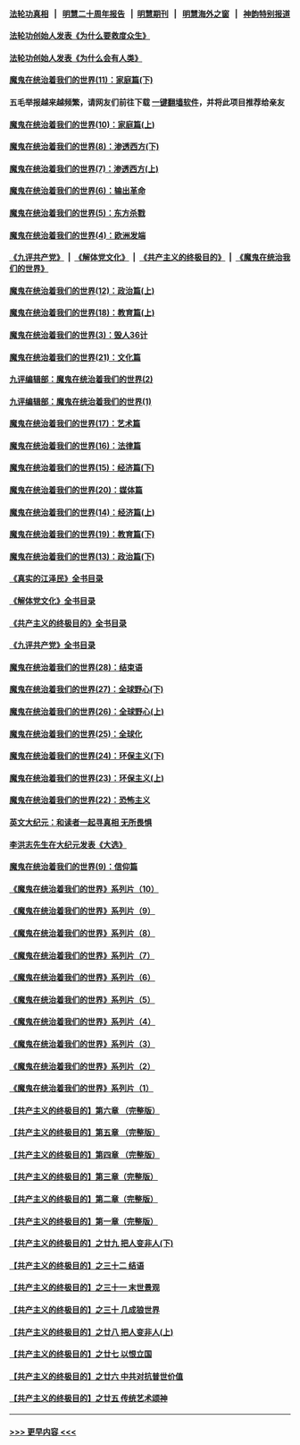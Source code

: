 #### [法轮功真相](https://github.com/gfw-breaker/truth/blob/master/README.md?t=0) &nbsp;&nbsp;|&nbsp;&nbsp; [明慧二十周年报告](https://github.com/gfw-breaker/mh-reports/blob/master/README.md?t=0) &nbsp;&nbsp;|&nbsp;&nbsp;[明慧期刊](https://github.com/gfw-breaker/mh-qikan) &nbsp;&nbsp;|&nbsp;&nbsp; [明慧海外之窗](https://github.com/gfw-breaker/mh-news/blob/master/README.md?t=0) &nbsp;&nbsp;|&nbsp;&nbsp; [神韵特别报道](https://github.com/gfw-breaker/mh-news/blob/master/shenyun.md?t=0)
#### [法轮功创始人发表《为什么要救度众生》](../pages/nsc422/n13975246.md?t=04261543) 
#### [法轮功创始人发表《为什么会有人类》](../pages/nsc422/n13912117.md?t=04261543) 
#### [魔鬼在统治着我们的世界(11)：家庭篇(下)](../pages/nsc422/n10440961.md?t=04261543) 
#### 五毛举报越来越频繁，请网友们前往下载 [一键翻墙软件](https://github.com/gfw-breaker/ssr-accounts)，并将此项目推荐给亲友
#### [魔鬼在统治着我们的世界(10)：家庭篇(上)](../pages/nsc422/n10435448.md?t=04261543) 
#### [魔鬼在统治着我们的世界(8)：渗透西方(下)](../pages/nsc422/n10429603.md?t=04261543) 
#### [魔鬼在统治着我们的世界(7)：渗透西方(上)](../pages/nsc422/n10426013.md?t=04261543) 
#### [魔鬼在统治着我们的世界(6)：输出革命](../pages/nsc422/n10421536.md?t=04261543) 
#### [魔鬼在统治着我们的世界(5)：东方杀戮](../pages/nsc422/n10417707.md?t=04261543) 
#### [魔鬼在统治着我们的世界(4)：欧洲发端](../pages/nsc422/n10414890.md?t=04261543) 
#### [《九评共产党》](https://github.com/begood0513/9ping.md/blob/master/README.md) &nbsp;|&nbsp; [《解体党文化》](../../../../jtdwh.md/blob/master/README.md)  &nbsp;|&nbsp; [《共产主义的终极目的》](../../../../gczydzjmd.md/blob/master/README.md) &nbsp;|&nbsp; [《魔鬼在统治我们的世界》](../../../../mgztzwmdsj.md/blob/master/README.md) 
#### [魔鬼在统治着我们的世界(12)：政治篇(上)](../pages/nsc422/n10444576.md?t=04261543) 
#### [魔鬼在统治着我们的世界(18)：教育篇(上)](../pages/nsc422/n10526970.md?t=04261543) 
#### [魔鬼在统治着我们的世界(3)：毁人36计](../pages/nsc422/n10411583.md?t=04261543) 
#### [魔鬼在统治着我们的世界(21)：文化篇](../pages/nsc422/n10597706.md?t=04261543) 
#### [九评编辑部：魔鬼在统治着我们的世界(2)](../pages/nsc422/n10410036.md?t=04261543) 
#### [九评编辑部：魔鬼在统治着我们的世界(1)](../pages/nsc422/n10406825.md?t=04261543) 
#### [魔鬼在统治着我们的世界(17)：艺术篇](../pages/nsc422/n10499093.md?t=04261543) 
#### [魔鬼在统治着我们的世界(16)：法律篇](../pages/nsc422/n10485969.md?t=04261543) 
#### [魔鬼在统治着我们的世界(15)：经济篇(下)](../pages/nsc422/n10469975.md?t=04261543) 
#### [魔鬼在统治着我们的世界(20)：媒体篇](../pages/nsc422/n10586579.md?t=04261543) 
#### [魔鬼在统治着我们的世界(14)：经济篇(上)](../pages/nsc422/n10457370.md?t=04261543) 
#### [魔鬼在统治着我们的世界(19)：教育篇(下)](../pages/nsc422/n10564808.md?t=04261543) 
#### [魔鬼在统治着我们的世界(13)：政治篇(下)](../pages/nsc422/n10448270.md?t=04261543) 
#### [《真实的江泽民》全书目录](../pages/nsc422/n13721399.md?t=04261543) 
#### [《解体党文化》全书目录](../pages/nsc422/n13721157.md?t=04261543) 
#### [《共产主义的终极目的》全书目录](../pages/nsc422/n13721048.md?t=04261543) 
#### [《九评共产党》全书目录](../pages/nsc422/n13708085.md?t=04261543) 
#### [魔鬼在统治着我们的世界(28)：结束语](../pages/nsc422/n10936246.md?t=04261543) 
#### [魔鬼在统治着我们的世界(27)：全球野心(下)](../pages/nsc422/n10928319.md?t=04261543) 
#### [魔鬼在统治着我们的世界(26)：全球野心(上)](../pages/nsc422/n10900318.md?t=04261543) 
#### [魔鬼在统治着我们的世界(25)：全球化](../pages/nsc422/n10788205.md?t=04261543) 
#### [魔鬼在统治着我们的世界(24)：环保主义(下)](../pages/nsc422/n10695307.md?t=04261543) 
#### [魔鬼在统治着我们的世界(23)：环保主义(上)](../pages/nsc422/n10688613.md?t=04261543) 
#### [魔鬼在统治着我们的世界(22)：恐怖主义](../pages/nsc422/n10614727.md?t=04261543) 
#### [英文大纪元：和读者一起寻真相 无所畏惧](../pages/nsc422/n12542027.md?t=04261543) 
#### [李洪志先生在大纪元发表《大选》](../pages/nsc422/n12534746.md?t=04261543) 
#### [魔鬼在统治着我们的世界(9)：信仰篇](../pages/nsc422/n10432159.md?t=04261543) 
#### [《魔鬼在统治着我们的世界》系列片（10）](../pages/nsc422/n12292670.md?t=04261543) 
#### [《魔鬼在统治着我们的世界》系列片（9）](../pages/nsc422/n12290859.md?t=04261543) 
#### [《魔鬼在统治着我们的世界》系列片（8）](../pages/nsc422/n12287445.md?t=04261543) 
#### [《魔鬼在统治着我们的世界》系列片（7）](../pages/nsc422/n12283425.md?t=04261543) 
#### [《魔鬼在统治着我们的世界》系列片（6）](../pages/nsc422/n12282314.md?t=04261543) 
#### [《魔鬼在统治着我们的世界》系列片（5）](../pages/nsc422/n12281419.md?t=04261543) 
#### [《魔鬼在统治着我们的世界》系列片（4）](../pages/nsc422/n12274024.md?t=04261543) 
#### [《魔鬼在统治着我们的世界》系列片（3）](../pages/nsc422/n12271322.md?t=04261543) 
#### [《魔鬼在统治着我们的世界》系列片（2）](../pages/nsc422/n12269049.md?t=04261543) 
#### [《魔鬼在统治着我们的世界》系列片（1）](../pages/nsc422/n12267575.md?t=04261543) 
#### [【共产主义的终极目的】第六章 （完整版）](../pages/nsc422/n11428913.md?t=04261543) 
#### [【共产主义的终极目的】第五章 （完整版）](../pages/nsc422/n11428912.md?t=04261543) 
#### [【共产主义的终极目的】第四章 （完整版）](../pages/nsc422/n11428907.md?t=04261543) 
#### [【共产主义的终极目的】第三章（完整版）](../pages/nsc422/n11428848.md?t=04261543) 
#### [【共产主义的终极目的】第二章（完整版）](../pages/nsc422/n11428831.md?t=04261543) 
#### [【共产主义的终极目的】第一章（完整版）](../pages/nsc422/n11417651.md?t=04261543) 
#### [【共产主义的终极目的】之廿九 把人变非人(下)](../pages/nsc422/n11344140.md?t=04261543) 
#### [【共产主义的终极目的】之三十二 结语](../pages/nsc422/n11360535.md?t=04261543) 
#### [【共产主义的终极目的】之三十一 末世景观](../pages/nsc422/n11351129.md?t=04261543) 
#### [【共产主义的终极目的】之三十 几成狼世界](../pages/nsc422/n11348280.md?t=04261543) 
#### [【共产主义的终极目的】之廿八 把人变非人(上)](../pages/nsc422/n11340492.md?t=04261543) 
#### [【共产主义的终极目的】之廿七 以恨立国](../pages/nsc422/n11336944.md?t=04261543) 
#### [【共产主义的终极目的】之廿六 中共对抗普世价值](../pages/nsc422/n11324785.md?t=04261543) 
#### [【共产主义的终极目的】之廿五 传统艺术颂神](../pages/nsc422/n11296396.md?t=04261543) 

----
#### [ >>> 更早内容 <<< ](../indexes/nsc422-earlier.md)
